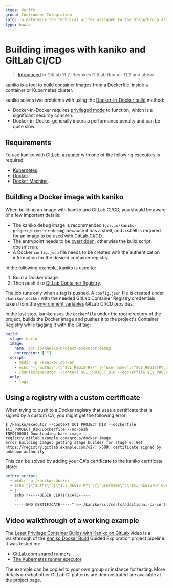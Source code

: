 ```yaml
---
stage: Verify
group: Continuous Integration
info: To determine the technical writer assigned to the Stage/Group associated with this page, see https://about.gitlab.com/handbook/engineering/ux/technical-writing/#designated-technical-writers
type: howto
---
```


# Building images with kaniko and GitLab CI/CD

> [Introduced](https://gitlab.com/gitlab-org/gitlab-foss/-/issues/45512) in GitLab 11.2. Requires GitLab Runner 11.2 and above.

[kaniko](https://github.com/GoogleContainerTools/kaniko) is a tool to build
container images from a Dockerfile, inside a container or Kubernetes cluster.

kaniko solves two problems with using the
[Docker-in-Docker
build](using_docker_build.md#use-docker-in-docker-workflow-with-docker-executor) method:

- Docker-in-Docker requires [privileged mode](https://docs.docker.com/engine/reference/run/#runtime-privilege-and-linux-capabilities)
  to function, which is a significant security concern.
- Docker-in-Docker generally incurs a performance penalty and can be quite slow.

## Requirements

To use kaniko with GitLab, [a runner](https://docs.gitlab.com/runner/) with one
of the following executors is required:

- [Kubernetes](https://docs.gitlab.com/runner/executors/kubernetes.html).
- [Docker](https://docs.gitlab.com/runner/executors/docker.html).
- [Docker Machine](https://docs.gitlab.com/runner/executors/docker_machine.html).

## Building a Docker image with kaniko

When building an image with kaniko and GitLab CI/CD, you should be aware of a
few important details:

- The kaniko debug image is recommended (`gcr.io/kaniko-project/executor:debug`)
  because it has a shell, and a shell is required for an image to be used with
  GitLab CI/CD.
- The entrypoint needs to be [overridden](using_docker_images.md#overriding-the-entrypoint-of-an-image),
  otherwise the build script doesn't run.
- A Docker `config.json` file needs to be created with the authentication
  information for the desired container registry.

In the following example, kaniko is used to:

1. Build a Docker image.
1. Then push it to [GitLab Container Registry](../../user/packages/container_registry/index.md).

The job runs only when a tag is pushed. A `config.json` file is created under
`/kaniko/.docker` with the needed GitLab Container Registry credentials taken from the
[environment variables](../variables/README.md#predefined-environment-variables)
GitLab CI/CD provides.

In the last step, kaniko uses the `Dockerfile` under the
root directory of the project, builds the Docker image and pushes it to the
project's Container Registry while tagging it with the Git tag:

```yaml
build:
  stage: build
  image:
    name: gcr.io/kaniko-project/executor:debug
    entrypoint: [""]
  script:
    - mkdir -p /kaniko/.docker
    - echo "{\"auths\":{\"$CI_REGISTRY\":{\"username\":\"$CI_REGISTRY_USER\",\"password\":\"$CI_REGISTRY_PASSWORD\"}}}" > /kaniko/.docker/config.json
    - /kaniko/executor --context $CI_PROJECT_DIR --dockerfile $CI_PROJECT_DIR/Dockerfile --destination $CI_REGISTRY_IMAGE:$CI_COMMIT_TAG
  only:
    - tags
```

## Using a registry with a custom certificate

When trying to push to a Docker registry that uses a certificate that is signed
by a custom CA, you might get the following error:

```shell
$ /kaniko/executor --context $CI_PROJECT_DIR --dockerfile $CI_PROJECT_DIR/Dockerfile --no-push
INFO[0000] Downloading base image registry.gitlab.example.com/group/docker-image
error building image: getting stage builder for stage 0: Get https://registry.gitlab.example.com/v2/: x509: certificate signed by unknown authority
```

This can be solved by adding your CA's certificate to the kaniko certificate
store:

```yaml
before_script:
  - mkdir -p /kaniko/.docker
  - echo "{\"auths\":{\"$CI_REGISTRY\":{\"username\":\"$CI_REGISTRY_USER\",\"password\":\"$CI_REGISTRY_PASSWORD\"}}}" > /kaniko/.docker/config.json
  - |
    echo "-----BEGIN CERTIFICATE-----
    ...
    -----END CERTIFICATE-----" >> /kaniko/ssl/certs/additional-ca-cert-bundle.crt
```

## Video walkthrough of a working example

The [Least Privilege Container Builds with Kaniko on GitLab](https://www.youtube.com/watch?v=d96ybcELpFs)
video is a walkthrough of the [Kaniko Docker Build](https://gitlab.com/guided-explorations/containers/kaniko-docker-build)
Guided Exploration project pipeline. It was tested on:

- [GitLab.com shared runners](../../user/gitlab_com/index.md#shared-runners)
- [The Kubernetes runner executor](https://docs.gitlab.com/runner/executors/kubernetes.html)

The example can be copied to your own group or instance for testing. More details
on what other GitLab CI patterns are demonstrated are available at the project page.

<!-- ## Troubleshooting

Include any troubleshooting steps that you can foresee. If you know beforehand what issues
one might have when setting this up, or when something is changed, or on upgrading, it's
important to describe those, too. Think of things that may go wrong and include them here.
This is important to minimize requests for support, and to avoid doc comments with
questions that you know someone might ask.

Each scenario can be a third-level heading, e.g. `### Getting error message X`.
If you have none to add when creating a doc, leave this section in place
but commented out to help encourage others to add to it in the future. -->
